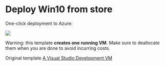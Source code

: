 # Deploy Win10 from store


One-click deployment to Azure:

<a href="https://portal.azure.com/#create/Microsoft.Template/uri/https%3A%2F%2Fraw.githubusercontent.com%2Fwkasdorp%2Fwin10-poc%2Fmaster%2Fazuredeploy.json" target="_blank">
    <img src="http://azuredeploy.net/deploybutton.png"/>
</a>

Warning: this template **creates one running VM**. Make sure to deallocate them 
when you are done to avoid incurring costs. 

Original template [A Visual Studio Development VM](https://github.com/Azure/azure-quickstart-templates/blob/master/visual-studio-dev-vm/azuredeploy.json)